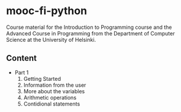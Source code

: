 # mooc-fi-python
Course material for the Introduction to Programming course and the Advanced Course in Programming from the Department of Computer Science at the University of Helsinki.


## Content

* Part 1
    1. Getting Started
    2. Information from the user
    3. More about the variables
    4. Arithmetic operations
    5. Contidional statements 